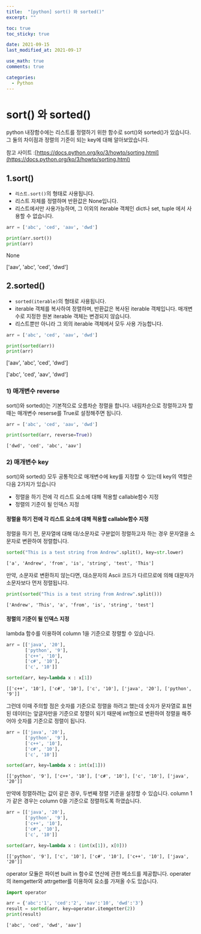 ```yaml
---
title:  "[python] sort() 와 sorted()"
excerpt: ""

toc: true
toc_sticky: true

date: 2021-09-15
last_modified_at: 2021-09-17

use_math: true
comments: true

categories:
  - Python
---
```




# sort() 와 sorted()

python 내장함수에는 리스트를 정렬하기 위한 함수로 sort()와 sorted()가 있습니다. 그 둘의 차이점과 정렬의 기준이 되는 key에 대해 알아보았습니다.



참고 사이트 :[https://docs.python.org/ko/3/howto/sorting.html](https://docs.python.org/ko/3/howto/sorting.html)



## 1.sort()

- `리스트.sort()`의 형태로 사용됩니다.
- 리스트 자체를 정렬하며 반환값은 None입니다.
- 리스트에서만 사용가능하며, 그 이외의 iterable 객체인 dict나 set, tuple 에서 사용할 수 없습니다.

```python
arr = ['abc', 'ced', 'aav', 'dwd']

print(arr.sort())
print(arr)
```

None

 ['aav', 'abc', 'ced', 'dwd']



## 2.sorted()

- `sorted(iterable)`의 형태로 사용됩니다.
- iterable 객체를 복사하여 정렬하며, 반환값은 복사된 iterable 객체입니다. 매개변수로 지정한 원본 iterable 객체는 변경되지 않습니다.
- 리스트뿐만 아니라 그 외의 iterable 객체에서 모두 사용 가능합니다.

```python
arr = ['abc', 'ced', 'aav', 'dwd']

print(sorted(arr))
print(arr)
```

['aav', 'abc', 'ced', 'dwd']

['abc', 'ced', 'aav', 'dwd']



### 1) 매개변수 reverse

sort()와 sorted()는 기본적으로 오름차순 정렬을 합니다. 내림차순으로 정렬하고자 할 때는 매개변수 reserse를 True로 설정해주면 됩니다.

```python
arr = ['abc', 'ced', 'aav', 'dwd']

print(sorted(arr, reverse=True))
```

`['dwd', 'ced', 'abc', 'aav']`





### 2) 매개변수 key

sort()와 sorted() 모두 공통적으로 매개변수에 key를 지정할 수 있는데 key의 역할은 다음 2가지가 있습니다

- 정렬을 하기 전에 각  리스트 요소에 대해 적용할 callable함수 지정
- 정렬의 기준이 될 인덱스 지정



#### 정렬을 하기 전에 각  리스트 요소에 대해 적용할 callable함수 지정

정렬을 하기 전, 문자열에 대해 대/소문자로 구분없이 정렬하고자 하는 경우 문자열을 소문자로 변환하여 정렬합니다.

````python
sorted("This is a test string from Andrew".split(), key=str.lower)
````

`['a', 'Andrew', 'from', 'is', 'string', 'test', 'This']`





만약, 소문자로 변환하지 않는다면, 대소문자의 Ascii 코드가 다르므로에 의해 대문자가 소문자보다 먼저 정렬됩니다.

````python
print(sorted("This is a test string from Andrew".split()))
````

`['Andrew', 'This', 'a', 'from', 'is', 'string', 'test']`





#### 정렬의 기준이 될 인덱스 지정

lambda 함수를 이용하여 column 1을 기준으로 정렬할 수 있습니다.

```python
arr = [['java', '20'],
       ['python', '9'],
       ['c++', '10'],
       ['c#', '10'],
       ['c', '10']]

sorted(arr, key=lambda x : x[1])
```

`[['c++', '10'], ['c#', '10'], ['c', '10'], ['java', '20'], ['python', '9']]`





그런데 이때 주의할 점은 숫자를 기준으로 정렬을 하려고 했는데 숫자가 문자열로 표현된 데이터는 앞글자만을 기준으로 정렬이 되기 때문에 int형으로 변환하여 정렬을 해주어야 숫자를 기준으로 정렬이 됩니다.

```python
arr = [['java', '20'],
       ['python', '9'],
       ['c++', '10'],
       ['c#', '10'],
       ['c', '10']]

sorted(arr, key=lambda x : int(x[1]))
```

`[['python', '9'], ['c++', '10'], ['c#', '10'], ['c', '10'], ['java', '20']]`





만약에 정렬하려는 값이 같은 경우, 두번째 정렬 기준을 설정할 수 있습니다. column 1가 같은 경우는 column 0을 기준으로 정렬하도록 하였습니다.

```python
arr = [['java', '20'],
       ['python', '9'],
       ['c++', '10'],
       ['c#', '10'],
       ['c', '10']]

sorted(arr, key=lambda x : (int(x[1]), x[0]))
```

`[['python', '9'], ['c', '10'], ['c#', '10'], ['c++', '10'], ['java', '20']]`



operator 모듈은  파이썬 built in 함수로 연산에 관한 메소드를 제공합니다. operater의 itemgetter와 attrgetter를 이용하여 요소를 가져올 수도 있습니다.

```python
import operator

arr = {'abc':'1', 'ced':'2', 'aav':'10', 'dwd':'3'}
result = sorted(arr, key=operator.itemgetter(2))
print(result)
```

`['abc', 'ced', 'dwd', 'aav']`



